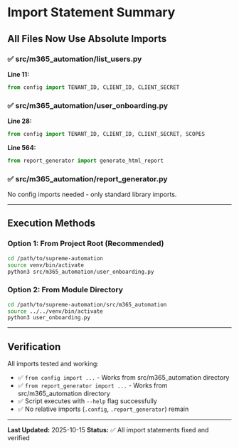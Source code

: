 # Import Statement Summary

## All Files Now Use Absolute Imports

### ✅ src/m365_automation/list_users.py
**Line 11:**
```python
from config import TENANT_ID, CLIENT_ID, CLIENT_SECRET
```

### ✅ src/m365_automation/user_onboarding.py
**Line 28:**
```python
from config import TENANT_ID, CLIENT_ID, CLIENT_SECRET, SCOPES
```

**Line 564:**
```python
from report_generator import generate_html_report
```

### ✅ src/m365_automation/report_generator.py
No config imports needed - only standard library imports.

---

## Execution Methods

### Option 1: From Project Root (Recommended)
```bash
cd /path/to/supreme-automation
source venv/bin/activate
python3 src/m365_automation/user_onboarding.py
```

### Option 2: From Module Directory
```bash
cd /path/to/supreme-automation/src/m365_automation
source ../../venv/bin/activate
python3 user_onboarding.py
```

---

## Verification

All imports tested and working:
- ✅ `from config import ...` - Works from src/m365_automation directory
- ✅ `from report_generator import ...` - Works from src/m365_automation directory
- ✅ Script executes with `--help` flag successfully
- ✅ No relative imports (`.config`, `.report_generator`) remain

---

**Last Updated:** 2025-10-15
**Status:** ✅ All import statements fixed and verified
